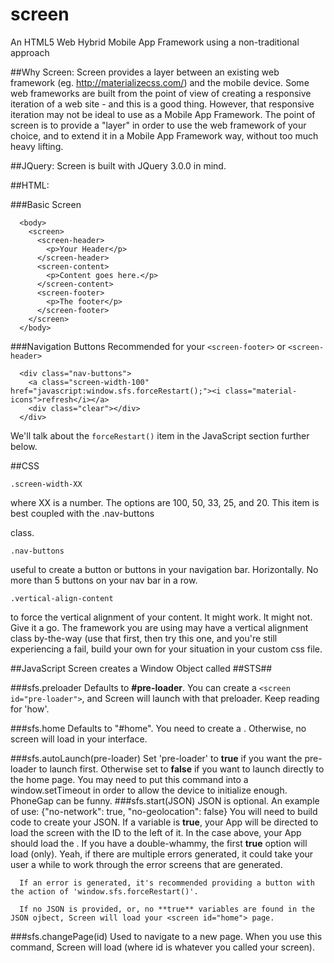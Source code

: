 # screen
An HTML5 Web Hybrid Mobile App Framework using a non-traditional approach

##Why Screen:
  Screen provides a layer between an existing web framework (eg. http://materializecss.com/) and the mobile device. Some web frameworks are built from the point of view of creating a responsive iteration of a web site - and this is a good thing. However, that responsive iteration may not be ideal to use as a Mobile App Framework.
  The point of screen is to provide a "layer" in order to use the web framework of your choice, and to extend it in a Mobile App Framework way, without too much heavy lifting.
  
##JQuery:
 Screen is built with JQuery 3.0.0 in mind.
  
##HTML:

###Basic Screen
      
      <body>
        <screen>
          <screen-header>
            <p>Your Header</p>
          </screen-header>
          <screen-content>
            <p>Content goes here.</p>
          </screen-content>
          <screen-footer>
            <p>The footer</p>
          </screen-footer>
        </screen>
      </body>
      
###Navigation Buttons
Recommended for your ```<screen-footer>``` or ```<screen-header>```

      <div class="nav-buttons">
        <a class="screen-width-100" href="javascript:window.sfs.forceRestart();"><i class="material-icons">refresh</i></a>
        <div class="clear"></div>
      </div>
  
We'll talk about the ```forceRestart()``` item in the JavaScript section further below.
   
##CSS

    .screen-width-XX

where XX is a number. The options are 100, 50, 33, 25, and 20. This item is best coupled with the .nav-buttons <div> class.

    .nav-buttons

useful to create a button or buttons in your navigation bar. Horizontally. No more than 5 buttons on your nav bar in a row.

    .vertical-align-content

to force the vertical alignment of your content. It might work. It might not. Give it a go. The framework you are using may have a vertical alignment class by-the-way (use that first, then try this one, and you're still experiencing a fail, build your own for your situation in your custom css file.
  
##JavaScript
Screen creates a Window Object called ##STS##
  
###sfs.preloader
Defaults to <strong>#pre-loader</strong>. You can create a ```<screen id="pre-loader">```, and Screen will launch with that preloader. Keep reading for 'how'.

###sfs.home
Defaults to "#home". You need to create a <screen id="home">. Otherwise, no screen will load in your interface.

  ###sfs.autoLaunch(pre-loader)
    Set 'pre-loader' to **true** if you want the pre-loader to launch first. Otherwise set to **false** if you want to launch directly to the home page. You may need to put this command into a window.setTimeout in order to allow the device to initialize enough. PhoneGap can be funny.
  ###sfs.start(JSON)
    JSON is optional. An example of use:
      {"no-network": true, "no-geolocation": false}
      You will need to build code to create your JSON. If a variable is **true**, your App will be directed to load the screen with the ID to the left of it. In the case above, your App should load the <screen id="no-network">.
      If you have a double-whammy, the first **true** option will load (only). Yeah, if there are multiple errors generated, it could take your user a while to work through the error screens that are generated.
      
      If an error is generated, it's recommended providing a button with the action of 'window.sfs.forceRestart()'.
      
      If no JSON is provided, or, no **true** variables are found in the JSON ojbect, Screen will load your <screen id="home"> page.
      
  ###sfs.changePage(id)
    Used to navigate to a new page. When you use this command, Screen will load <screen id="id"> (where id is whatever you called your screen).
